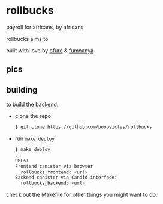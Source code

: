 # rollbucks

payroll for africans, by africans.

rollbucks aims to 

built with love by [ofure](https://github.com/ofure004) & [fumnanya](https://github.com/poopsicles)

## pics

## building

to build the backend:
- clone the repo

  ```sh
  $ git clone https://github.com/poopsicles/rollbucks
  ```

- run `make deploy`

  ```sh
  $ make deploy
  ...
  URLs:
  Frontend canister via browser
    rollbucks_frontend: <url>
  Backend canister via Candid interface:
    rollbucks_backend: <url>

check out the [Makefile](Makefile) for other things you might want to do.
